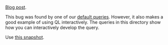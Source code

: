 [Blog post](https://lgtm.com/blog/rsyslog_snprintf_CVE-2018-1000140).

This bug was found by one of our [default queries](https://lgtm.com/rules/1505913226124/). However, it also makes a good example of using QL interactively. The queries in this directory show how you can interactively develop the query.

Use [this snapshot](https://downloads.lgtm.com/snapshots/cpp/rsyslog/rsyslog/rsyslog-all-revision-2018-April-27--14-12-31.zip).
